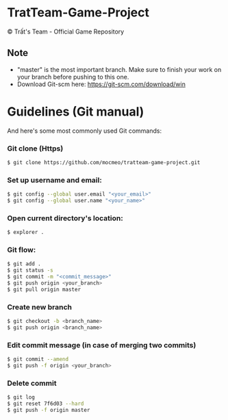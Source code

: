 ﻿# TratTeam-Game-Project

© Trất's Team - Official Game Repository


## Note 
- "master" is the most important branch. Make sure to finish your work on your branch before pushing to this one.
- Download Git-scm here: https://git-scm.com/download/win

# Guidelines (Git manual)
And here's some most commonly used Git commands:

### Git clone (Https)
```sh
$ git clone https://github.com/mocmeo/tratteam-game-project.git
```

### Set up username and email:
```sh
$ git config --global user.email "<your_email>"
$ git config --global user.name "<your_name>"
```

### Open current directory's location: 
```sh
$ explorer .
```

### Git flow:
```sh
$ git add .
$ git status -s
$ git commit -m "<commit_message>"
$ git push origin <your_branch>
$ git pull origin master
```

### Create new branch
```sh
$ git checkout -b <branch_name>
$ git push origin <branch_name>
```

### Edit commit message (in case of merging two commits)
```sh
$ git commit --amend
$ git push -f origin <your_branch>
```

### Delete commit
```sh
$ git log
$ git reset 7f6d03 --hard
$ git push -f origin master
```